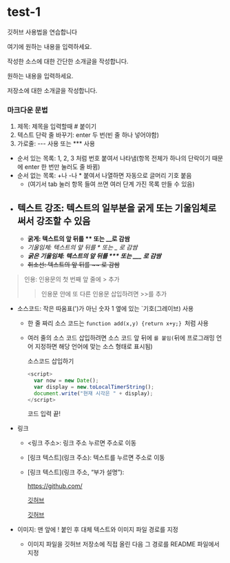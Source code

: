 # test-1

깃허브 사용법을 연습합니다

여기에 원하는 내용을 입력하세요.

작성한 소스에 대한 간단한 소개글을 작성합니다.

원하는 내용을 입력하세요.

저장소에 대한 소개글을 작성합니다.

### 마크다운 문법
1. 제목: 제목을 입력할때 # 붙이기
2. 텍스트 단락 줄 바꾸기: enter 두 번(빈 줄 하나 넣어야함)
3. 가로줄: --- 사용 또는 *** 사용

- 순서 있는 목록: 1, 2, 3 처럼 번호 붙여서 나타냄(항목 전체가 하나의 단락이기 때문에 enter 한 번만 눌러도 줄 바뀜)
- 순서 없는 목록: +나 -나 * 붙여서 나열하면 자동으로 글머리 기호 붙음
  - (여기서 tab 눌러 항목 들여 쓰면 여러 단계 가진 목록 만들 수 있음)
- 텍스트 강조: 텍스트의 일부분을 굵게 또는 기울임체로 써서 강조할 수 있음
  -
  - **굵게: 텍스트의 앞 뒤를 ** 또는 __로 감쌈**
  - *기울임체: 텍스트의 앞 뒤를 * 또는 _ 로 감쌈*
  - ***굵은 기울임체: 텍스트의 앞 뒤를 *** 또는 ___ 로 감쌈***
  - ~~취소선: 텍스트의 앞 뒤를 ~~ 로 감쌈~~
>인용: 인용문의 첫 번째 앞 줄에 > 추가
>>인용문 안에 또 다른 인용문 삽입하려면 >>를 추가
- 소스코드: 작은 따옴표(')가 아닌 숫자 1 옆에 있는 `기호(그레이브) 사용
  -  한 줄 짜리 소스 코드는 `function add(x,y) {return x+y;} `처럼 사용
  -  여러 줄의 소스 코드 삽입하려면 소스 코드 앞 뒤에 ```를 붙임(```뒤에 프로그래밍 언어 지정하면 해당 언어에 맞는 소스 형태로 표시됨)
    
     소스코드 삽입하기
     ```javascript
     <script>
       var now = new Date();
       var display = new.toLocalTimerString();
       document.write("현재 시각은 " + display);
     </script>
     ```

     코드 입력 끝!
- 링크
  - <링크 주소>: 링크 주소 누르면 주소로 이동
  - [링크 텍스트](링크 주소): 텍스트를 누르면 주소로 이동
  - [링크 텍스트](링크 주소, “부가 설명”):
  
    <https://github.com/>
    
    [깃허브](https://github.com/)
    
    [깃허브](https://github.com/, "개발자 놀이터")

- 이미지: 맨 앞에 ! 붙인 후 대체 텍스트와 이미지 파일 경로를 지정
  - 이미지 파일을 깃허브 저장소에 직접 올린 다음 그 경로를 README 파일에서 지정
